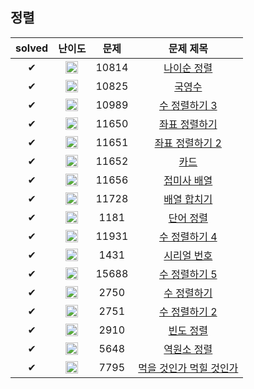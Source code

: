 ## 정렬


| solved | 난이도 | 문제 | 문제 제목 |
| :--: | :--: | :--: | :--: |
| ✔ | <img src="https://static.solved.ac/tier_small/6.svg" alt="S5" class="css-1vnxcg0" width=20 height=20 align=center > | 10814 | [나이순 정렬](https://www.acmicpc.net/problem/10814) |
| ✔ | <img src="https://static.solved.ac/tier_small/7.svg" alt="S4" class="css-1vnxcg0" width=20 height=20 align=center > | 10825 | [국영수](https://www.acmicpc.net/problem/10825) |
| ✔ | <img src="https://static.solved.ac/tier_small/5.svg" alt="B1" class="css-1vnxcg0" width=20 height=20 align=center > | 10989 | [수 정렬하기 3](https://www.acmicpc.net/problem/10989) |
| ✔ | <img src="https://static.solved.ac/tier_small/6.svg" alt="S5" class="css-1vnxcg0" width=20 height=20 align=center > | 11650 | [좌표 정렬하기](https://www.acmicpc.net/problem/11650) |
| ✔ | <img src="https://static.solved.ac/tier_small/6.svg" alt="S5" class="css-1vnxcg0" width=20 height=20 align=center > | 11651 | [좌표 정렬하기 2](https://www.acmicpc.net/problem/11651) |
| ✔ | <img src="https://static.solved.ac/tier_small/7.svg" alt="S4" class="css-1vnxcg0" width=20 height=20 align=center > | 11652 | [카드](https://www.acmicpc.net/problem/11652) |
| ✔ | <img src="https://static.solved.ac/tier_small/7.svg" alt="S4" class="css-1vnxcg0" width=20 height=20 align=center > | 11656 | [접미사 배열](https://www.acmicpc.net/problem/11656) |
| ✔ | <img src="https://static.solved.ac/tier_small/6.svg" alt="S5" class="css-1vnxcg0" width=20 height=20 align=center > | 11728 | [배열 합치기](https://www.acmicpc.net/problem/11728) |
| ✔ | <img src="https://static.solved.ac/tier_small/6.svg" alt="S5" class="css-1vnxcg0" width=20 height=20 align=center > | 1181 | [단어 정렬](https://www.acmicpc.net/problem/1181) |
| ✔ | <img src="https://static.solved.ac/tier_small/6.svg" alt="S5" class="css-1vnxcg0" width=20 height=20 align=center > | 11931 | [수 정렬하기 4](https://www.acmicpc.net/problem/11931) |
| ✔ | <img src="https://static.solved.ac/tier_small/8.svg" alt="S3" class="css-1vnxcg0" width=20 height=20 align=center > | 1431 | [시리얼 번호](https://www.acmicpc.net/problem/1431) |
| ✔ | <img src="https://static.solved.ac/tier_small/6.svg" alt="S5" class="css-1vnxcg0" width=20 height=20 align=center > | 15688 | [수 정렬하기 5](https://www.acmicpc.net/problem/15688) |
| ✔ | <img src="https://static.solved.ac/tier_small/4.svg" alt="B2" class="css-1vnxcg0" width=20 height=20 align=center > | 2750 | [수 정렬하기](https://www.acmicpc.net/problem/2750) |
| ✔ | <img src="https://static.solved.ac/tier_small/6.svg" alt="S5" class="css-1vnxcg0" width=20 height=20 align=center > | 2751 | [수 정렬하기 2](https://www.acmicpc.net/problem/2751) |
| ✔ | <img src="https://static.solved.ac/tier_small/8.svg" alt="S3" class="css-1vnxcg0" width=20 height=20 align=center > | 2910 | [빈도 정렬](https://www.acmicpc.net/problem/2910) |
| ✔ | <img src="https://static.solved.ac/tier_small/6.svg" alt="S5" class="css-1vnxcg0" width=20 height=20 align=center > | 5648 | [역원소 정렬](https://www.acmicpc.net/problem/5648) |
| ✔ | <img src="https://static.solved.ac/tier_small/8.svg" alt="S3" class="css-1vnxcg0" width=20 height=20 align=center > | 7795 | [먹을 것인가 먹힐 것인가](https://www.acmicpc.net/problem/7795) |

<!-- 티어 표시 이미지 출처: https://help.solved.ac/ko/stats/ac-rating -->
